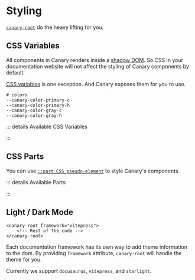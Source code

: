 # Styling

[`canary-root`](https://github.com/fastrepl/canary/blob/main/js/packages/web/src/components/canary-root.ts) do the heavy lifting for you.

## CSS Variables

All components in Canary renders inside a [shadow DOM](https://developer.mozilla.org/en/docs/Web/API/Web_components/Using_shadow_DOM). So CSS in your documentation website will not affect the styling of Canary components by default.

[CSS variables](https://developer.mozilla.org/en-US/docs/Web/CSS/Using_CSS_custom_properties) is one exception. And Canary exposes them for you to use.

```bash{2,3}
# colors
--canary-color-primary-c
--canary-color-primary-h
--canary-color-gray-c
--canary-color-gray-h
```

<script setup>
import Styling from "@components/Styling.vue";
</script>

<div class="flex flex-col items-center justify-center">
<Styling />
</div>

::: details Available CSS Variables

<!--@include: ./styling.variables.md-->

:::

## CSS Parts

You can use [`::part CSS pseudo-element`](https://developer.mozilla.org/en-US/docs/Web/CSS/::part) to style Canary's components.

::: details Available Parts

<!--@include: ./styling.parts.md-->

:::

## Light / Dark Mode

```html{1}
<canary-root framework="vitepress">
    <!-- Rest of the code -->
</canary-root>
```

Each documentation framework has its own way to add theme information to the dom. By providing `framework` attribute, `canary-root` will handle the theme for you.

Currently we support `docusaurus`, `vitepress`, and `starlight`.
